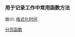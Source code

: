 ### 用于记录工作中常用函数方法

故川: 
[格式化时间](https://github.com/zhanghenvom/utils/blob/master/formatTime.js)
<!-- 每个函数之间分行 -->

[分页函数](https://github.com/zhanghenvom/utils/blob/master/paging.js)

